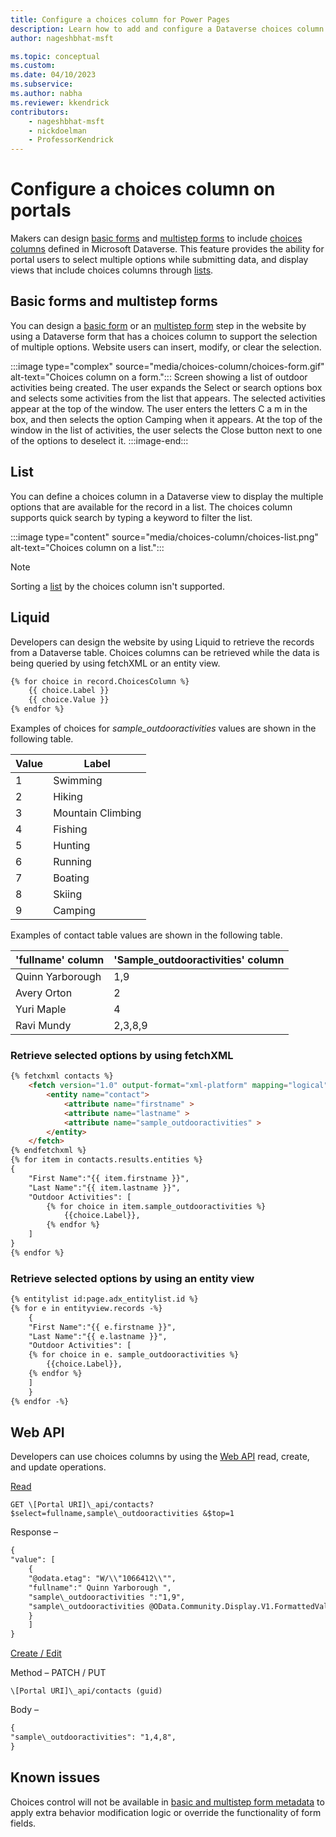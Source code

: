 ```yaml
---
title: Configure a choices column for Power Pages
description: Learn how to add and configure a Dataverse choices column on Power Pages lists, forms, and templates.
author: nageshbhat-msft

ms.topic: conceptual
ms.custom: 
ms.date: 04/10/2023
ms.subservice: 
ms.author: nabha
ms.reviewer: kkendrick
contributors:
    - nageshbhat-msft
    - nickdoelman
    - ProfessorKendrick
---
```


# Configure a choices column on portals

Makers can design [basic forms](basic-forms.md) and [multistep forms](multistep-form-properties.md) to include [choices columns](/power-apps/maker/data-platform/types-of-fields#choices) defined in Microsoft Dataverse. This feature provides the ability for portal users to select multiple options while submitting data, and display views that include choices columns through [lists](lists.md).

## Basic forms and multistep forms

You can design a [basic form](basic-forms.md) or an [multistep form](multistep-form-properties.md) step in the website by using a Dataverse form that has a choices column to support the selection of multiple options. Website users can insert, modify, or clear the selection.

:::image type="complex" source="media/choices-column/choices-form.gif" alt-text="Choices column on a form.":::
Screen showing a list of outdoor activities being created. The user expands the Select or search options box and selects some activities from the list that appears. The selected activities appear at the top of the window. The user enters the letters C a m in the box, and then selects the option Camping when it appears. At the top of the window in the list of activities, the user selects the Close button next to one of the options to deselect it.
:::image-end:::

## List

You can define a choices column in a Dataverse view to display the multiple options that are available for the record in a list. The choices column supports quick search by typing a keyword to filter the list.

:::image type="content" source="media/choices-column/choices-list.png" alt-text="Choices column on a list.":::

> [!NOTE]
> Sorting a [list](lists.md) by the choices column isn't supported.

## Liquid

Developers can design the website by using Liquid to retrieve the records from a Dataverse table. Choices columns can be retrieved while the data is being queried by using fetchXML or an entity view.

```html
{% for choice in record.ChoicesColumn %}
    {{ choice.Label }}
    {{ choice.Value }}
{% endfor %} 
```

Examples of choices for *sample\_outdooractivities* values are shown in the following table.

| **Value** | **Label**         |
|-----------|-------------------|
| 1         | Swimming          |
| 2         | Hiking            |
| 3         | Mountain Climbing |
| 4         | Fishing           |
| 5         | Hunting           |
| 6         | Running           |
| 7         | Boating           |
| 8         | Skiing            |
| 9         | Camping           |

Examples of contact table values are shown in the following table.

| **'fullname' column** | **'Sample\_outdooractivities' column** |
|-----------------------|----------------------------------------|
| Quinn Yarborough      | 1,9                                    |
| Avery Orton           | 2                                      |
| Yuri Maple            | 4                                      |
| Ravi Mundy            | 2,3,8,9                                |

### Retrieve selected options by using fetchXML

```html
{% fetchxml contacts %}
    <fetch version="1.0" output-format="xml-platform" mapping="logical" distinct="false">
        <entity name="contact">
            <attribute name="firstname" >
            <attribute name="lastname" >
            <attribute name="sample_outdooractivities" >
        </entity>
    </fetch>
{% endfetchxml %}
{% for item in contacts.results.entities %}
{
    "First Name":"{{ item.firstname }}",
    "Last Name":"{{ item.lastname }}",
    "Outdoor Activities": [
        {% for choice in item.sample_outdooractivities %}
            {{choice.Label}},
        {% endfor %}
    ]
}
{% endfor %}
```

### Retrieve selected options by using an entity view

```html
{% entitylist id:page.adx_entitylist.id %}
{% for e in entityview.records -%}
    {
    "First Name":"{{ e.firstname }}",
    "Last Name":"{{ e.lastname }}",
    "Outdoor Activities": [
    {% for choice in e. sample_outdooractivities %}
        {{choice.Label}},
    {% endfor %}
    ]
    }
{% endfor -%}
```

## Web API 

Developers can use choices columns by using the [Web API](web-api-overview.md) read, create, and update operations.

<u>Read</u>

`GET \[Portal URI]\_api/contacts?$select=fullname,sample\_outdooractivities &$top=1`

Response –

```html
{
"value": [
    {
    "@odata.etag": "W/\\"1066412\\"",
    "fullname":" Quinn Yarborough ",
    "sample\_outdooractivities ":"1,9",
    "sample\_outdooractivities @OData.Community.Display.V1.FormattedValue":"Swimming, Camping"
    }
    ]
}
```

<u>Create / Edit</u>

Method – PATCH / PUT

`\[Portal URI]\_api/contacts (guid)`

Body –

```html
{
"sample\_outdooractivities": "1,4,8",
}
```

## Known issues

Choices control will not be available in [basic and multistep form metadata](configure-basic-form-metadata.md) to apply extra behavior modification logic or override the functionality of form fields.


